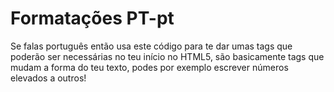 <h1>Formatações PT-pt</h1>
 Se falas português então usa este código para te dar umas tags que poderão ser necessárias no teu início no HTML5, são basicamente tags que mudam a forma do teu texto, podes por exemplo escrever números elevados a outros!
